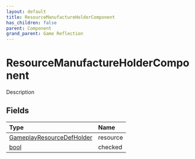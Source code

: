 ```yaml
---
layout: default
title: ResourceManufactureHolderComponent
has_children: false
parent: Component
grand_parent: Game Reflection
---
```

# ResourceManufactureHolderComponent
Description 

## Fields
| Type | Name |
|:-------------|:--------------|
| [GameplayResourceDefHolder](/game-reflection/components/gameplay_resource_def_holder.md) | resource |
| [bool](/game-reflection/components/bool.md) | checked |
